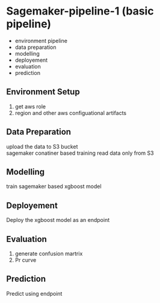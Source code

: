 
# Sagemaker-pipeline-1 (basic pipeline)

- environment pipeline
- data preparation
- modelling
- deployement
- evaluation
- prediction


## Environment Setup
1. get aws role
2. region and other aws configuational artifacts

## Data Preparation
upload the data to S3 bucket<br />
sagemaker conatiner based training read data only from S3<br />

## Modelling
train sagemaker based xgboost model

## Deployement
Deploy the xgboost model as an endpoint

## Evaluation
1. generate confusion martrix<br />
2. Pr curve<br />

## Prediction
Predict using endpoint







